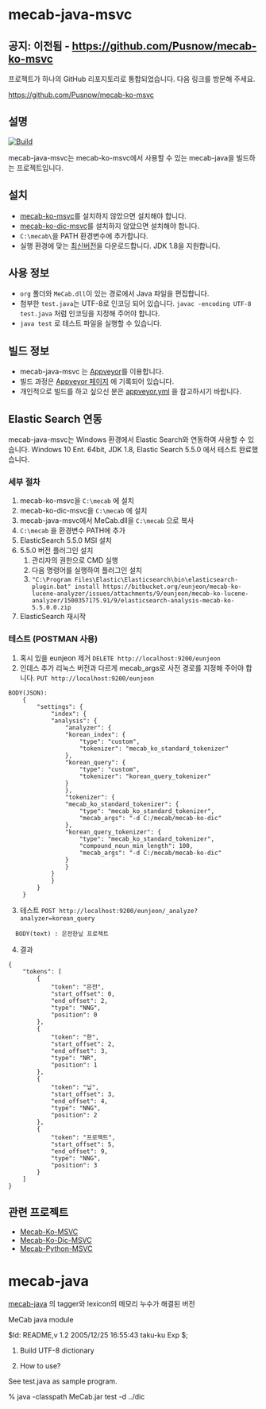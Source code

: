 # mecab-java-msvc

## 공지: 이전됨 - https://github.com/Pusnow/mecab-ko-msvc

프로젝트가 하나의 GitHub 리포지토리로 통합되었습니다. 다음 링크를 방문해 주세요.

https://github.com/Pusnow/mecab-ko-msvc

## 설명

[![Build](https://github.com/Pusnow/mecab-java-msvc/actions/workflows/build-java-lib.yml/badge.svg)](https://github.com/Pusnow/mecab-java-msvc/actions/workflows/build-java-lib.yml)

mecab-java-msvc는 mecab-ko-msvc에서 사용할 수 있는 mecab-java을 빌드하는 프로젝트입니다.

## 설치

* [mecab-ko-msvc](https://github.com/Pusnow/mecab-ko-msvc/)를 설치하지 않았으면 설치해야 합니다.
* [mecab-ko-dic-msvc](https://github.com/Pusnow/mecab-ko-dic-msvc/)를 설치하지 않았으면 설치해야 합니다.
* `C:\mecab\`을 PATH 환경변수에 추가합니다.
* 실행 환경에 맞는 [최신버전](https://github.com/Pusnow/mecab-java-msvc/releases/latest)을 다운로드합니다. JDK 1.8을 지원합니다.

## 사용 정보
* `org` 폴더와 `MeCab.dll`이 있는 경로에서 Java 파일을 편집합니다.
* 첨부한 `test.java`는 UTF-8로 인코딩 되어 있습니다. `javac -encoding UTF-8 test.java` 처럼 인코딩을 지정해 주어야 합니다.
* `java test` 로 테스트 파일을 실행할 수 있습니다.


## 빌드 정보

* mecab-java-msvc 는 [Appveyor](https://www.appveyor.com)를 이용합니다.
* 빌드 과정은 [Appveyor 페이지](https://ci.appveyor.com/project/Pusnow/mecab-java-msvc) 에 기록되어 있습니다.
* 개인적으로 빌드를 하고 싶으신 분은 [appveyor.yml](https://github.com/Pusnow/mecab-java-msvc/blob/master/appveyor.yml) 을 참고하시기 바랍니다.

## Elastic Search 연동

mecab-java-msvc는 Windows 환경에서 Elastic Search와 연동하여 사용할 수 있습니다. Windows 10 Ent. 64bit, JDK 1.8, Elastic Search 5.5.0 에서 테스트 완료했습니다.

### 세부 절차

1. mecab-ko-msvc을 `C:\mecab` 에 설치
2. mecab-ko-dic-msvc을 `C:\mecab` 에 설치
3. mecab-java-msvc에서 MeCab.dll을 `C:\mecab` 으로 복사
4. `C:\mecab` 을 환경변수 PATH에 추가
5. ElasticSearch 5.5.0 MSI 설치
6. 5.5.0 버전 플러그인 설치 
    1. 관리자의 권한으로 CMD 실행
    2. 다음 명령어를 실행하여 플러그인 설치
    3. `"C:\Program Files\Elastic\Elasticsearch\bin\elasticsearch-plugin.bat" install https://bitbucket.org/eunjeon/mecab-ko-lucene-analyzer/issues/attachments/9/eunjeon/mecab-ko-lucene-analyzer/1500357175.91/9/elasticsearch-analysis-mecab-ko-5.5.0.0.zip`
  4. ElasticSearch 재시작
  
  
### 테스트 (POSTMAN 사용)
1. 혹시 있을 eunjeon 제거 `DELETE http://localhost:9200/eunjeon`
2. 인데스 추가 리눅스 버전과 다르게 mecab_args로 사전 경로를 지정해 주어야 합니다. `PUT http://localhost:9200/eunjeon`
```
BODY(JSON):
    {
        "settings": {
            "index": {
            "analysis": {
                "analyzer": {
                "korean_index": {
                    "type": "custom",
                    "tokenizer": "mecab_ko_standard_tokenizer"
                },
                "korean_query": {
                    "type": "custom",
                    "tokenizer": "korean_query_tokenizer"
                }
                },
                "tokenizer": {
                "mecab_ko_standard_tokenizer": {
                    "type": "mecab_ko_standard_tokenizer",
                    "mecab_args": "-d C:/mecab/mecab-ko-dic"
                },
                "korean_query_tokenizer": {
                    "type": "mecab_ko_standard_tokenizer",
                    "compound_noun_min_length": 100,
                    "mecab_args": "-d C:/mecab/mecab-ko-dic"
                }
                }
            }
            }
        }
    }
```
3. 테스트 `POST http://localhost:9200/eunjeon/_analyze?analyzer=korean_query`
```
  BODY(text) : 은전한닢 프로젝트
```
4. 결과
```
{
    "tokens": [
        {
            "token": "은전",
            "start_offset": 0,
            "end_offset": 2,
            "type": "NNG",
            "position": 0
        },
        {
            "token": "한",
            "start_offset": 2,
            "end_offset": 3,
            "type": "NR",
            "position": 1
        },
        {
            "token": "닢",
            "start_offset": 3,
            "end_offset": 4,
            "type": "NNG",
            "position": 2
        },
        {
            "token": "프로젝트",
            "start_offset": 5,
            "end_offset": 9,
            "type": "NNG",
            "position": 3
        }
    ]
}
```



## 관련 프로젝트

* [Mecab-Ko-MSVC](https://github.com/Pusnow/mecab-ko-msvc)
* [Mecab-Ko-Dic-MSVC](https://github.com/Pusnow/mecab-ko-dic-msvc)
* [Mecab-Python-MSVC](https://github.com/Pusnow/mecab-python-msvc)


# mecab-java

[mecab-java](https://code.google.com/p/mecab/downloads/detail?name=mecab-java-0.996.tar.gz&can=2&q=) 의 tagger와 lexicon의 메모리 누수가 해결된 버전

MeCab java module

$Id: README,v 1.2 2005/12/25 16:55:43 taku-ku Exp $;

1. Build UTF-8 dictionary

2. How to use?

  See test.java as sample program.

  % java -classpath MeCab.jar test -d ../dic
